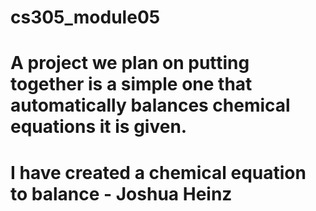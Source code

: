 # cs305_module05

# A project we plan on putting together is a simple one that automatically balances chemical equations it is given. 
# I have created a chemical equation to balance - Joshua Heinz
